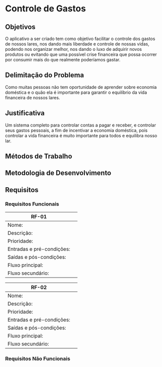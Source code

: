 # Controle de Gastos

## Objetivos

O aplicativo a ser criado tem como objetivo facilitar o controle dos gastos de nossos lares, nos dando mais liberdade e controle de nossas vidas, podendo nos organizar melhor, nos dando o luxo de adquirir novos produtos ou evitando que uma possível crise financeira que possa ocorrer por consumir mais do que realmente poderíamos gastar.

## Delimitação do Problema

Como muitas pessoas não tem oportunidade de aprender sobre economia doméstica e o quão ela é importante para garantir o equilíbrio da vida financeira de nossos lares.

## Justificativa

Um sistema completo para controlar contas a pagar e receber, e controlar seus gastos pessoais, a fim de incentivar a economia doméstica, pois controlar a vida financeira é muito importante para todos e equilibra nosso lar.

## Métodos de Trabalho

## Metodologia de Desenvolvimento

## Requisitos

### Requisitos Funcionais

| RF-01                     |      |
| ------------------------- | ---- |
| Nome:                     |      |
| Descrição:                |      |
| Prioridade:               |      |
| Entradas e pré-condições: |      |
| Saídas e pós-condições:   |      |
| Fluxo principal:          |      |
| Fluxo secundário:         |      |

| RF-02                     |      |
| ------------------------- | ---- |
| Nome:                     |      |
| Descrição:                |      |
| Prioridade:               |      |
| Entradas e pré-condições: |      |
| Saídas e pós-condições:   |      |
| Fluxo principal:          |      |
| Fluxo secundário:         |      |

### Requisitos Não Funcionais
